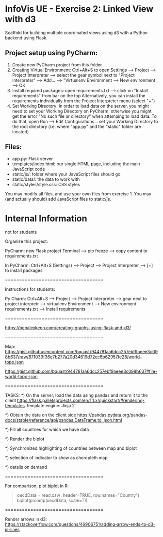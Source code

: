 # InfoVis UE - Exercise 2: Linked View with d3
Scaffold for building multiple coordinated views using d3 with a Python backend using Flask.

## Project setup using PyCharm:


1. Create new PyCharm project from this folder
2. Creating Virtual Environment:
Ctrl+Alt+S to open Settings
--> Project
--> Project Interpreter
--> select the gear symbol next to "Project Interpreter"
--> Add...
--> "Virtualenv Environment
--> New environment
--> OK
3. Install required packages:
open requirements.txt
--> click on "Install requirements" from bar on the top
Alternatively, you can install the requirements individually from the Project Interpreter menu (select "+")
4. Set Working Directory:
in order to load data on the server, you might need to set your Working Directory on PyCharm, otherwise you might get
the error "No such file or directory" when attemping to load data.
To do that, open Run
--> Edit Configurations...
set your Working Directory to the root directory (i.e. where "app.py" and the "static" folder are located)


## Files:

* app.py: Flask server
* templates/index.html: our single HTML page, including the main JavaScript code
* static/js/: folder where your JavaScript files should go
* static/data/: the data to work with
* static/styles/style.css: CSS styles

You may modify all files, and use your own files from exercise 1. You may (and actually should) add JavaScript files to static/js.

# Internal Information

not for students


Organize this project: 

PyCharm: new Flask project
Terminal --> pip freeze --> copy content to requirements.txt

In PyCharm: 
Ctrl+Alt+S (Settings) --> Project --> Project Interpreter --> [+] to install packages

===================================

Instructions for students: 

Py Charm: Ctrl+Alt+S --> Project --> Project Interpreter --> gear next to project interpretr --> virtualenv Environment --> New environment 
requirements.txt --> Install requirements

===================================

https://benalexkeen.com/creating-graphs-using-flask-and-d3/

===================================

Map: 
https://gist.githubusercontent.com/bquast/944781aa6dcc257ebf9aeee3c098b637/raw/871039f36e7b277a20d34619d72ec6b62957fe28/world-topo.json

https://gist.github.com/bquast/944781aa6dcc257ebf9aeee3c098b637#file-world-topo-json

===================================


TASKS: 
*) On the server, load the data using pandas and return it to the client 
https://flask.palletsprojects.com/en/1.1.x/quickstart/#rendering-templates
Template engine: Jinja 2


*) Obtain the data on the client side
https://pandas.pydata.org/pandas-docs/stable/reference/api/pandas.DataFrame.to_json.html

*) Fill all countries for which we have data

*) Render the biplot 

*) Synchronized highlighting of countries between map and biplot 

*) selection of indicator to show as choropleth map 

*) details on demand 

===================================

For comparison, plot biplot in R: 
> oecdData = read.csv(<url>, header=TRUE, row.names="Country")
> biplot(prcomp(oecdData, scale=T))

===================================

Render arrows in d3: 
https://stackoverflow.com/questions/46906751/adding-arrow-ends-to-d3-js-lines